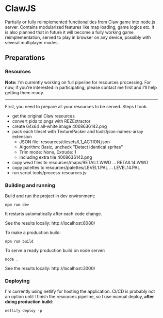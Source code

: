 # ClawJS

Partially or fully reimplemented functionalities from Claw game into node.js server.
Contains modularized features like map loading, game logics etc.
It is also planned that in future it will become a fully working game reimplementation,
served to play in browser on any device, possibly with several multiplayer modes.

## Preparations

### Resources

**Note:** I'm currently working on full pipeline for resources processing.
For now, if you're interested in participating, please contact me first
and I'll help getting them ready.

--- 

First, you need to prepare all your resources to be served. Steps I took:

- get the original Claw resources
- convert pids to pngs with REZExtractor
- create 64x64 all-white image 4008636142.png
- pack each tileset with TexturePacker and tools/json-names-array extension
    - JSON file: resources/tilesets/L1_ACTION.json
    - Algorithm: Basic, uncheck "Detect identical sprites"
    - Trim mode: None, Extrude: 1
    - including extra tile 4008636142.png
- copy wwd files to resources/maps/RETAIL1.WWD ... RETAIL14.WWD
- copy palettes to resources/palettes/LEVEL1.PAL ... LEVEL14.PAL
- run script tools/process-resources.js

### Building and running

Build and run the project in dev environment:

```
npm run dev
```

It restarts automatically after each code change.

See the results locally: http://localhost:8080/

To make a production build:

```
npm run build
```

To serve a ready production build on node server:

```
node .
```

See the results locally: http://localhost:3000/

### Deploying

I'm currently using netlify for hosting the application.
CI/CD is probably not an option until I finish the resources pipeline, so I use
manual deploy, **after doing production build**:

```
netlify deploy -p
```